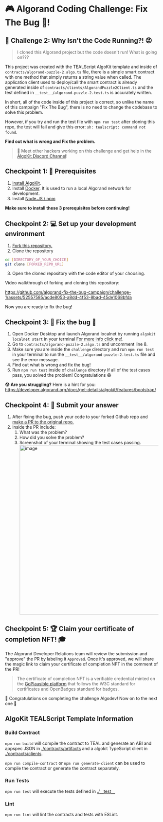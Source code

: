 # 🎮 Algorand Coding Challenge: Fix The Bug 🐞!

## 🚩 Challenge 2: Why Isn't the Code Running?! 😡

> I cloned this Algorand project but the code doesn't run! What is going on??? 

This project was created with the TEALScript AlgoKit template and inside of `contracts/algorand-puzzle-2.algo.ts` file, there is a simple smart contract with one method that simply returns a string value when called. The application client used to deploy/call the smart contract is already generated inside of `contracts/clients/AlgorandPuzzle2Client.ts` and the test defined in `__test__/algorand-puzzle-2.test.ts` is accurately written.

In short, all of the code inside of this project is correct, so unlike the name of this campaign "Fix The Bug", there is no need to change the codebase to solve this problem.

However, if you try and run the test file with `npm run test` after cloning this repo, the test will fail and give this error: 
`sh: tealscript: command not found`. 

**Find out what is wrong and Fix the problem.**

> 💬 Meet other hackers working on this challenge and get help in the [AlgoKit Discord Channel](https://discord.com/channels/491256308461207573/1065320801970180168)!

## Checkpoint 1: 🧰 Prerequisites 

1. [Install AlgoKit](https://github.com/algorandfoundation/algokit-cli/tree/main?tab=readme-ov-file#install).
2. Install [Docker](https://www.docker.com/products/docker-desktop/). It is used to run a local Algorand network for development.
3. Install [Node.JS / npm](https://docs.npmjs.com/downloading-and-installing-node-js-and-npm) 

**Make sure to install these 3 prerequisites before continuing!**

## Checkpoint 2: 💻 Set up your development environment 

1. [Fork this repository.](https://docs.github.com/en/pull-requests/collaborating-with-pull-requests/working-with-forks/fork-a-repo)
2. Clone the repository
```bash
cd [DIRECTORY_OF_YOUR_CHOICE]
git clone [FORKED_REPO_URL]
```
3. Open the cloned repository with the code editor of your choosing.

Video walkthrough of forking and cloning this repository:

https://github.com/algorand-fix-the-bug-campaign/challenge-1/assets/52557585/acde8053-a8dd-4f53-8bad-45de1068bfda

Now you are ready to fix the bug!

## Checkpoint 3: 🐞 Fix the bug 🧐

1. Open Docker Desktop and launch Algorand localnet by running `algokit localnet start` in your terminal [For more info click me!](https://github.com/algorandfoundation/algokit-cli/blob/main/docs/features/localnet.md#creating--starting-the-localnet). 
2. Go to `contracts/algorand-puzzle-2.algo.ts` and uncomment line 8.
3. Make sure you are inside the `challenge` directory and run `npm run test` in your terminal to run the `__test__/algorand-puzzle-2.test.ts` file and see the error message.
4. Find out what is wrong and fix the bug!
6. Run `npm run test` inside of `challenge` directory
If all of the test cases pass, you solved the problem! Congratulations 😆

**😰 Are you struggling?**
Here is a hint for you: https://developer.algorand.org/docs/get-details/algokit/features/bootstrap/

## Checkpoint 4: 💯 Submit your answer 

1. After fixing the bug, push your code to your forked Github repo and [make a PR to the original repo.](https://docs.github.com/en/pull-requests/collaborating-with-pull-requests/proposing-changes-to-your-work-with-pull-requests/creating-a-pull-request-from-a-fork) 
2. Inside the PR include:
   1. What was the problem?
   2. How did you solve the problem?
   3. Screenshot of your terminal showing the test cases passing. <img width="558" alt="image" src="https://github.com/algorand-devrel/fix-the-bug-private/assets/52557585/3017375c-f85a-42f1-b6e5-262b4560f96d">

## Checkpoint 5: 🏆 Claim your certificate of completion NFT! 🎓

The Algorand Developer Relations team will review the submission and "approve" the PR by labeling it `Approved`. Once it's approved, we will share the magic link to claim your certificate of completion NFT in the comment of the PR!

> The certificate of completion NFT is a verifiable credential minted on the [GoPlausible platform](https://goplausible.com/) that follows the W3C standard for certificates and OpenBadges standard for badges. 

🎉 Congratulations on completing the challenge Algodev! Now on to the next one 💪

## AlgoKit TEALScript Template Information

### Build Contract

`npm run build` will compile the contract to TEAL and generate an ABI and appspec JSON in [./contracts/artifacts](./contracts/artifacts/) and a algokit TypeScript client in [./contracts/clients](./contracts/clients/).

`npm run compile-contract` or `npm run generate-client` can be used to compile the contract or generate the contract separately.

### Run Tests

`npm run test` will execute the tests defined in [./\_\_test\_\_](./__test__) 

### Lint

`npm run lint` will lint the contracts and tests with ESLint.

